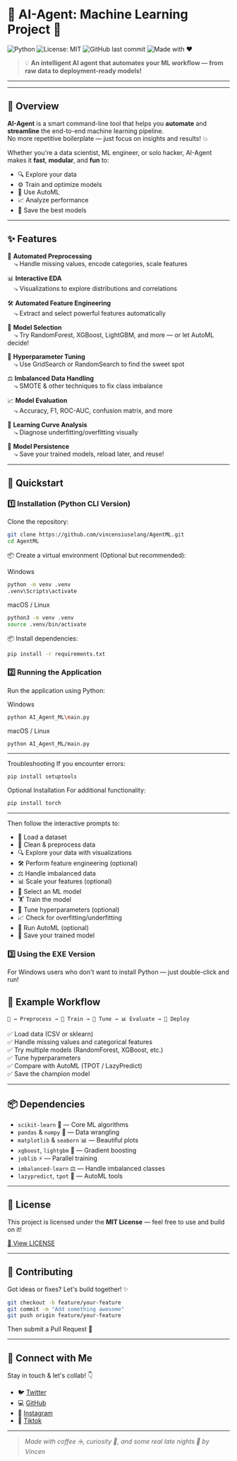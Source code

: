 # 🤖 AI-Agent: Machine Learning Project 🚀

![Python](https://img.shields.io/badge/python-3.8%2B-blue?logo=python)
![License: MIT](https://img.shields.io/badge/License-MIT-yellow.svg)
![GitHub last commit](https://img.shields.io/github/last-commit/vincensiuselang/ai-agent)
![Made with ❤️](https://img.shields.io/badge/Made%20with-%E2%9D%A4-red)

> 💡 **An intelligent AI agent that automates your ML workflow — from raw data to deployment-ready models!**

---
****
## 📌 Overview

**AI-Agent** is a smart command-line tool that helps you **automate** and **streamline** the end-to-end machine learning pipeline.  
No more repetitive boilerplate — just focus on insights and results! 💥

Whether you're a data scientist, ML engineer, or solo hacker, AI-Agent makes it **fast**, **modular**, and **fun** to:

- 🔍 Explore your data
- ⚙️ Train and optimize models
- 🧠 Use AutoML
- 📈 Analyze performance
- 💾 Save the best models

---

## ✨ Features

🧹 **Automated Preprocessing**  
&nbsp;&nbsp;&nbsp;&nbsp;⤷ Handle missing values, encode categories, scale features

📊 **Interactive EDA**  
&nbsp;&nbsp;&nbsp;&nbsp;⤷ Visualizations to explore distributions and correlations

🛠 **Automated Feature Engineering**  
&nbsp;&nbsp;&nbsp;&nbsp;⤷ Extract and select powerful features automatically

🧪 **Model Selection**  
&nbsp;&nbsp;&nbsp;&nbsp;⤷ Try RandomForest, XGBoost, LightGBM, and more — or let AutoML decide!

🎯 **Hyperparameter Tuning**  
&nbsp;&nbsp;&nbsp;&nbsp;⤷ Use GridSearch or RandomSearch to find the sweet spot

⚖️ **Imbalanced Data Handling**  
&nbsp;&nbsp;&nbsp;&nbsp;⤷ SMOTE & other techniques to fix class imbalance

📈 **Model Evaluation**  
&nbsp;&nbsp;&nbsp;&nbsp;⤷ Accuracy, F1, ROC-AUC, confusion matrix, and more

🧠 **Learning Curve Analysis**  
&nbsp;&nbsp;&nbsp;&nbsp;⤷ Diagnose underfitting/overfitting visually

💾 **Model Persistence**  
&nbsp;&nbsp;&nbsp;&nbsp;⤷ Save your trained models, reload later, and reuse!

---

## 🚀 Quickstart
### 1️⃣ Installation (Python CLI Version)
Clone the repository:

```bash
git clone https://github.com/vincensiuselang/AgentML.git
cd AgentML
```

📦 Create a virtual environment (Optional but recommended):

Windows
```bash
python -m venv .venv
.venv\Scripts\activate
```
 
macOS / Linux
```bash
python3 -m venv .venv
source .venv/bin/activate
```

📦 Install dependencies:
```bash
pip install -r requirements.txt
```

### 2️⃣ Running the Application
Run the application using Python:

Windows
```bash
python AI_Agent_ML\main.py
```

macOS / Linux
```bash
python AI_Agent_ML/main.py
```
---
Troubleshooting
If you encounter errors:
```bash
pip install setuptools
```

Optional Installation
For additional functionality:
```bash
pip install torch
```
---
Then follow the interactive prompts to:

- 📂 Load a dataset
- 🧼 Clean & preprocess data
- 🔍 Explore your data with visualizations
- 🛠️ Perform feature engineering (optional)
- ⚖️ Handle imbalanced data
- 📊 Scale your features (optional)
- 🤖 Select an ML model
- 🏋️ Train the model
- 🎯 Tune hyperparameters (optional)
- 📈 Check for overfitting/underfitting
- 🧠 Run AutoML (optional)
- 💾 Save your trained model

### 3️⃣ Using the EXE Version
For Windows users who don't want to install Python — just double-click and run!

## 🔁 Example Workflow

```text
📁 → Preprocess → 🧠 Train → 🎯 Tune → 📊 Evaluate → 🚀 Deploy
```

✅ Load data (CSV or sklearn)  
✅ Handle missing values and categorical features  
✅ Try multiple models (RandomForest, XGBoost, etc.)  
✅ Tune hyperparameters  
✅ Compare with AutoML (TPOT / LazyPredict)  
✅ Save the champion model

---

## 📦 Dependencies

- `scikit-learn` 🧠 — Core ML algorithms  
- `pandas` & `numpy` 🧮 — Data wrangling  
- `matplotlib` & `seaborn` 📊 — Beautiful plots  
- `xgboost`, `lightgbm` 🌲 — Gradient boosting  
- `joblib` ⚡ — Parallel training  
- `imbalanced-learn` ⚖️ — Handle imbalanced classes  
- `lazypredict`, `tpot` 🤖 — AutoML tools

---

## 📜 License

This project is licensed under the **MIT License** — feel free to use and build on it!

[📄 View LICENSE](LICENSE)

---

## 🤝 Contributing

Got ideas or fixes? Let's build together! ✨

```bash
git checkout -b feature/your-feature
git commit -m "Add something awesome"
git push origin feature/your-feature
```

Then submit a Pull Request 🚀

---

## 📲 Connect with Me

Stay in touch & let's collab! 👇  
- 🐦 [Twitter](https://X.com/swagtutupkup)  
- 💻 [GitHub](https://github.com/vincensiuselang)  
- 📸 [Instagram](https://www.instagram.com/vincenelang)  
- 🎵 [Tiktok](https://www.tiktok.com/@vintec69.pkl)

---

> _Made with coffee ☕, curiosity 🧠, and some real late nights 🌙 by Vincen_
